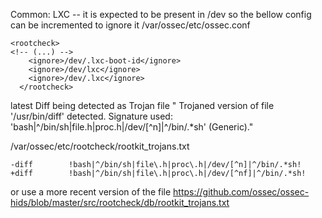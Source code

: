 
Common:
LXC -- it is expected to be present in /dev so the bellow config can be incremented to ignore it
/var/ossec/etc/ossec.conf
```
<rootcheck>
<!-- (...) -->
    <ignore>/dev/.lxc-boot-id</ignore>
    <ignore>/dev/lxc</ignore>
    <ignore>/dev/.lxc</ignore>
  </rootcheck>
```


latest Diff being detected as Trojan file 
" Trojaned version of file '/usr/bin/diff' detected. Signature used: 'bash|^/bin/sh|file\.h|proc\.h|/dev/[^n]|^/bin/.*sh' (Generic)."

/var/ossec/etc/rootcheck/rootkit_trojans.txt
```
-diff        !bash|^/bin/sh|file\.h|proc\.h|/dev/[^n]|^/bin/.*sh!
+diff        !bash|^/bin/sh|file\.h|proc\.h|/dev/[^nf]|^/bin/.*sh!
```
or use a more recent version of the file
https://github.com/ossec/ossec-hids/blob/master/src/rootcheck/db/rootkit_trojans.txt




